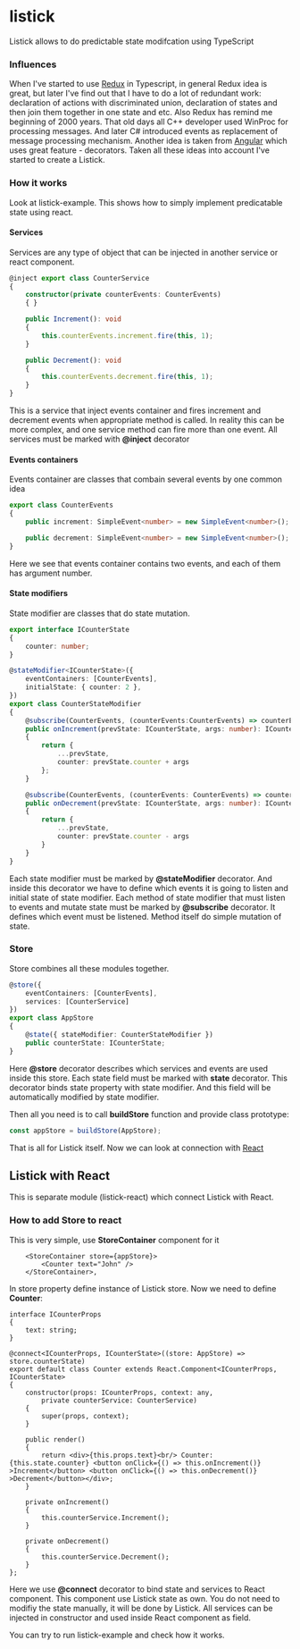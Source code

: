 # listick
Listick allows to do predictable state modifcation using TypeScript

### Influences
When I've started to use [Redux]('http://redux.js.org'>) in Typescript, in general Redux idea is great, but later I've find out that I have to do a lot of redundant work: declaration of actions with discriminated union, declaration of states and then join them together in one state and etc. Also Redux has remind me beginning of 2000 years. That old days all C++ developer used WinProc for processing messages. And later C# introduced events as replacement of message processing mechanism. Another idea is taken from [Angular](https://angular.io/) which uses great feature - decorators. Taken all these ideas into account I've started to create a Listick.

### How it works
Look at listick-example. This shows how to simply implement predicatable state using react.

#### Services
Services are any type of object that can be injected in another service or react component.
```ts
@inject export class CounterService
{
	constructor(private counterEvents: CounterEvents)
	{ }

	public Increment(): void
	{
		this.counterEvents.increment.fire(this, 1);
	}

	public Decrement(): void
	{
		this.counterEvents.decrement.fire(this, 1);
	}
}
```
This is a service that inject events container and fires increment and decrement events when appropriate method is called. In reality this can be more complex, and one service method can fire more than one event.
All services must be marked with <b>@inject</b> decorator

#### Events containers
Events container are classes that combain several events by one common idea

```ts
export class CounterEvents
{
	public increment: SimpleEvent<number> = new SimpleEvent<number>();

	public decrement: SimpleEvent<number> = new SimpleEvent<number>();
}
```
Here we see that events container contains two events, and each of them has argument number.

#### State modifiers
State modifier are classes that do state mutation.
```ts
export interface ICounterState
{
	counter: number;
}

@stateModifier<ICounterState>({
	eventContainers: [CounterEvents],
	initialState: { counter: 2 },
})
export class CounterStateModifier
{
	@subscribe(CounterEvents, (counterEvents:CounterEvents) => counterEvents.increment)
	public onIncrement(prevState: ICounterState, args: number): ICounterState
	{
		return {
			...prevState,
			counter: prevState.counter + args
		};
	}

	@subscribe(CounterEvents, (counterEvents: CounterEvents) => counterEvents.decrement)
	public onDecrement(prevState: ICounterState, args: number): ICounterState
	{
		return {
			...prevState,
			counter: prevState.counter - args
		}
	}
}
```
Each state modifier must be marked by <b>@stateModifier</b> decorator. And inside this decorator we have to define which events it is going to listen and initial state of state modifier.
Each method of state modifier that must listen to events and mutate state must be marked by <b>@subscribe</b> decorator. It defines which event must be listened. Method itself do simple mutation of state.

### Store
Store combines all these modules together.
```ts
@store({
	eventContainers: [CounterEvents],
	services: [CounterService]
})
export class AppStore
{
	@state({ stateModifier: CounterStateModifier })
	public counterState: ICounterState;
}
```

Here <b>@store</b> decorator describes which services and events are used inside this store.
Each state field must be marked with <b>state</b> decorator. This decorator binds state property with state modifier. And this field will be automatically modified by state modifier.

Then all you need is to call <b>buildStore</b> function and provide class prototype:
```ts
const appStore = buildStore(AppStore);
```

That is all for Listick itself. Now we can look at connection with [React](https://facebook.github.io/react/)

## Listick with React
This is separate module (listick-react) which connect Listick with React. 

### How to add Store to react
This is very simple, use <b>StoreContainer</b> component for it
```tsx
	<StoreContainer store={appStore}>
		<Counter text="John" />
	</StoreContainer>,
```
In store property define instance of Listick store.
Now we need to define <b>Counter</b>:
```tsx
interface ICounterProps
{
	text: string;
}

@connect<ICounterProps, ICounterState>((store: AppStore) => store.counterState)
export default class Counter extends React.Component<ICounterProps, ICounterState>
{
	constructor(props: ICounterProps, context: any,
		private counterService: CounterService)
	{
		super(props, context);
	}

	public render()
	{
		return <div>{this.props.text}<br/> Counter: {this.state.counter} <button onClick={() => this.onIncrement()} >Increment</button> <button onClick={() => this.onDecrement()} >Decrement</button></div>;
	}

	private onIncrement()
	{
		this.counterService.Increment();
	}

	private onDecrement()
	{
		this.counterService.Decrement();
	}
};
```
Here we use <b>@connect</b> decorator to bind state and services to React component. This component use Listick state as own. You do not need to modifiy the state manually, it will be done by Listick. All services can be injected in constructor and used inside React component as field.

You can try to run listick-example and check how it works.
